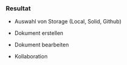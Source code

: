 ### Resultat

* Auswahl von Storage (Local, Solid, Github)

* Dokument erstellen

* Dokument bearbeiten

* Kollaboration
